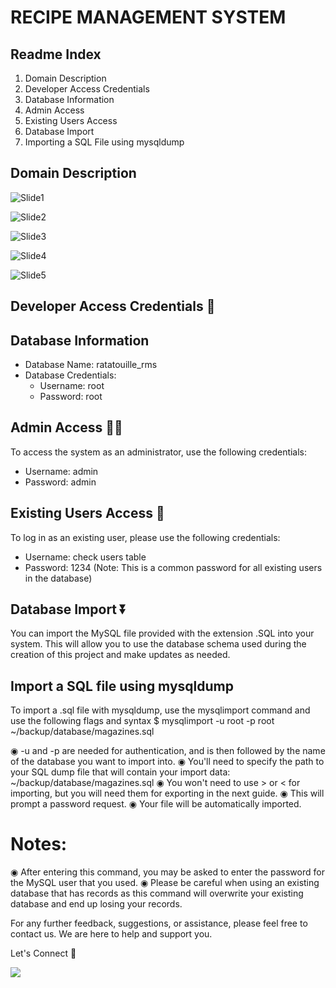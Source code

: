 # RECIPE     MANAGEMENT     SYSTEM

## Readme Index 
1. Domain Description
2. Developer Access Credentials
3. Database Information
4. Admin Access
5. Existing Users Access
6. Database Import
7. Importing a SQL File using mysqldump


## Domain Description <br>


![Slide1](https://github.com/ShaswatSRaghuvansi/Ratatouille-Recipe-Management-System/assets/115460278/04bcefbb-190d-4074-9a0b-ee6cae3fba5b)

![Slide2](https://github.com/ShaswatSRaghuvansi/Ratatouille-Recipe-Management-System/assets/115460278/aadf42ce-1899-4d6b-9361-7ddfbd7a82cf)

![Slide3](https://github.com/ShaswatSRaghuvansi/Ratatouille-Recipe-Management-System/assets/115460278/2660f1e5-76d4-4056-a424-7e2eca0dfc52)

![Slide4](https://github.com/ShaswatSRaghuvansi/Ratatouille-Recipe-Management-System/assets/115460278/1f9a193e-2956-4425-a57e-8068725b0ce7)

![Slide5](https://github.com/ShaswatSRaghuvansi/Ratatouille-Recipe-Management-System/assets/115460278/4d6dd422-376d-44dd-9128-243bf983492c)

## Developer Access Credentials 🪪

## Database Information
- Database Name: ratatouille_rms
- Database Credentials:
  - Username: root
  - Password: root

## Admin Access 🧑‍💻
To access the system as an administrator, use the following credentials:
- Username: admin
- Password: admin

## Existing Users Access 👤
To log in as an existing user, please use the following credentials:
- Username: check users table
- Password: 1234 (Note: This is a common password for all existing users in the database)

## Database Import ⏬
You can import the MySQL file provided with the extension .SQL into your system. This will allow you to use the database schema used during the creation of this project and make updates as needed.

## Import a SQL file using mysqldump
To import a .sql file with mysqldump, use the mysqlimport command and use the following flags and syntax 
$ mysqlimport -u root -p root ~/backup/database/magazines.sql

◉ -u and -p are needed for authentication, and is then followed by the name of the database you want to import into.
◉ You'll need to specify the path to your SQL dump file that will contain your import data: ~/backup/database/magazines.sql
◉ You won't need to use > or < for importing, but you will need them for exporting in the next guide.
◉ This will prompt a password request.
◉ Your file will be automatically imported.

# Notes:

◉ After entering this command, you may be asked to enter the password for the MySQL user that you used.
◉ Please be careful when using an existing database that has records as this command will overwrite your existing database and end up losing your records.

For any further feedback, suggestions, or assistance, please feel free to contact us. We are here to help and support you.

Let's Connect 🫰



<p><a href="https://github.com/ShaswatSRaghuvansi/Ratatouille-Recipe-Management-System"><img src="https://github.com/ShaswatSRaghuvansi/Ratatouille-Recipe-Management-System/assets/115460278/22df6b0f-ed38-4d9b-8672-5bee59bd000d"></a>
</p>
